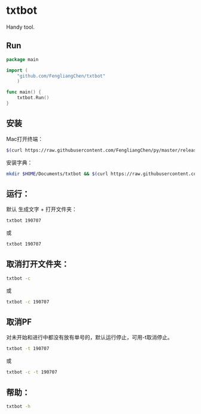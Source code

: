 # txtbot

Handy tool.

## Run

```go
package main

import (
	"github.com/FengliangChen/txtbot"
	)

func main() {
	txtbot.Run()
}
```

## 安装
Mac打开终端：
```bash
$(curl https://raw.githubusercontent.com/FengliangChen/py/master/release/txtbot -o /usr/local/bin/txtbot) && cd /usr/local/bin && chmod +x txtbot && cd $HOME 

```
安装字典：
```bash
mkdir $HOME/Documents/txtbot && $(curl https://raw.githubusercontent.com/FengliangChen/py/master/release/clientcode.json -o $HOME/Documents/txtbot/clientcode.json)
```

## 运行：
默认 生成文字 + 打开文件夹：
```bash
txtbot 190707
```
或
```bash
txtbot 190707
```

## 取消打开文件夹：
```bash
txtbot -c
```
或
```bash
txtbot -c 190707
```

## 取消PF

对未开始和进行中都没有放有单号的，默认运行停止，可用-t取消停止。

```bash
txtbot -t 190707
```
或
```bash
txtbot -c -t 190707
```

## 帮助：
```bash
txtbot -h
```
